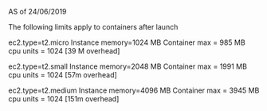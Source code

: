 AS of 24/06/2019

The following limits apply to containers after launch


ec2.type=t2.micro
Instance memory=1024 MB
Container max = 985 MB
cpu units    = 1024
[39 M overhead]

ec2.type=t2.small
Instance memory=2048 MB
Container max = 1991 MB
cpu units    = 1024
[57m overhead]

ec2.type=t2.medium
Instance memory=4096 MB
Container max = 3945 MB
cpu units    = 1024
[151m overhead]